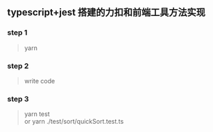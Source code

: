 ## typescript+jest 搭建的力扣和前端工具方法实现
### step 1
> yarn

### step 2
> write code

### step 3
> yarn test  
or
> yarn ./test/sort/quickSort.test.ts